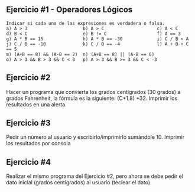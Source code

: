 ## Ejercicio #1 - Operadores Lógicos
    Indicar si cada una de las expresiones es verdadera o falsa.
    a) A > 3                     b) A > C                    c) A < C
    d) B < C                     e) B != C                   f) A == 3
    g) A * B == 15               h) A * B == -30             i) C / B < A
    j) C / B == -10              k) C / B == -4              l) A + B + C == 5
    m) (A+B == 8) && (A-B == 2)  n) (A+B == 8) || (A-B == 6)
    o) A > 3 && B > 3 && C < 3   p) A > 3 && B >= 3 && C < -3


## Ejercicio #2
Hacer un programa que convierta los grados centígrados (30 grados) a grados Fahrenheit, la fórmula es la siguiente: (C*1.8) +32. Imprimir los resultados en una alerta. 

## Ejercicio #3
Pedir un número al usuario y escribirlo/imprimirlo sumándole 10. Imprimir los resultados por consola


## Ejercicio #4
Realizar el mismo programa del Ejercicio #2, pero ahora se debe pedir el dato inicial (grados centígrados) al usuario (teclear el dato).






